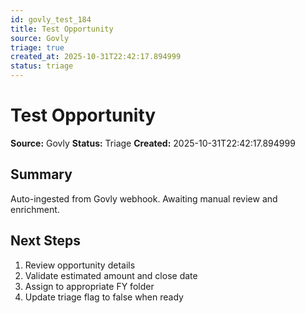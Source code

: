 ```yaml
---
id: govly_test_184
title: Test Opportunity
source: Govly
triage: true
created_at: 2025-10-31T22:42:17.894999
status: triage
---
```


# Test Opportunity

**Source:** Govly
**Status:** Triage
**Created:** 2025-10-31T22:42:17.894999

## Summary

Auto-ingested from Govly webhook. Awaiting manual review and enrichment.

## Next Steps

1. Review opportunity details
2. Validate estimated amount and close date
3. Assign to appropriate FY folder
4. Update triage flag to false when ready
